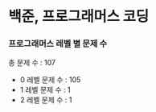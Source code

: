 # 백준, 프로그래머스 코딩
### 프로그래머스 레벨 별 문제 수
총 문제 수 : 107
- 0 레벨 문제 수 : 105
- 1 레벨 문제 수 : 1
- 2 레벨 문제 수 : 1

